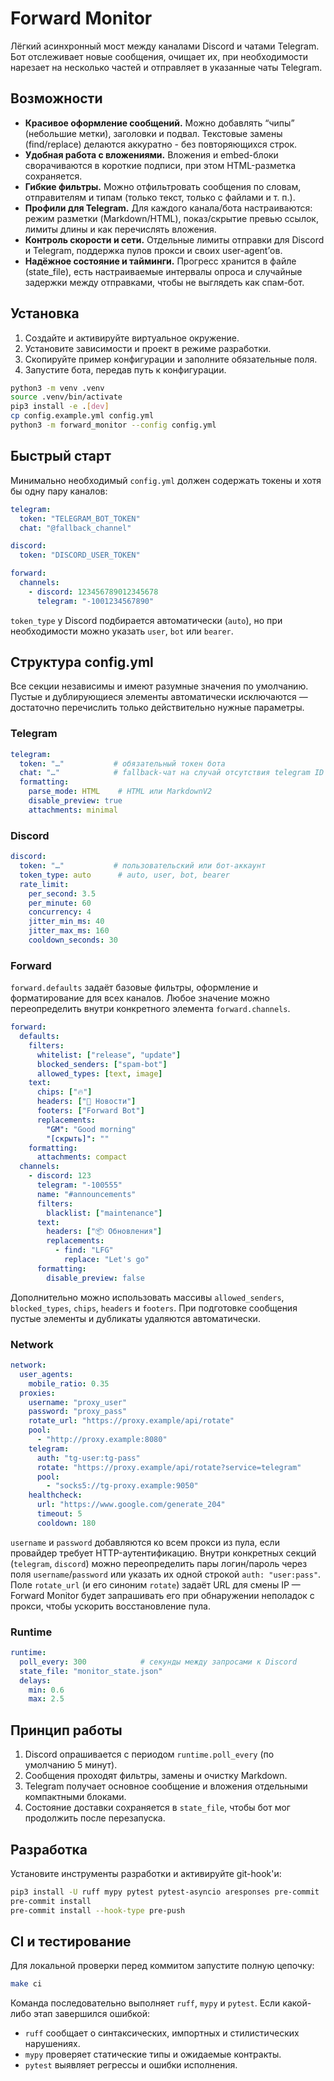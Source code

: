 # Forward Monitor

Лёгкий асинхронный мост между каналами Discord и чатами Telegram. Бот отслеживает новые сообщения,
очищает их, при необходимости нарезает на несколько частей и отправляет в указанные чаты Telegram.

## Возможности
- **Красивое оформление сообщений.** Можно добавлять “чипы” (небольшие метки), заголовки и подвал. Текстовые замены (find/replace) делаются аккуратно - без повторяющихся строк.
- **Удобная работа с вложениями.** Вложения и embed-блоки сворачиваются в короткие подписи, при этом HTML-разметка сохраняется.
- **Гибкие фильтры.** Можно отфильтровать сообщения по словам, отправителям и типам (только текст, только с файлами и т. п.).
- **Профили для Telegram.** Для каждого канала/бота настраиваются: режим разметки (Markdown/HTML), показ/скрытие превью ссылок, лимиты длины и как перечислять вложения.
- **Контроль скорости и сети.** Отдельные лимиты отправки для Discord и Telegram, поддержка пулов прокси и своих user-agent’ов.
- **Надёжное состояние и тайминги.** Прогресс хранится в файле (state_file), есть настраиваемые интервалы опроса и случайные задержки между отправками, чтобы не выглядеть как спам-бот.

## Установка
1. Создайте и активируйте виртуальное окружение.
2. Установите зависимости и проект в режиме разработки.
3. Скопируйте пример конфигурации и заполните обязательные поля.
4. Запустите бота, передав путь к конфигурации.

```bash
python3 -m venv .venv
source .venv/bin/activate
pip3 install -e .[dev]
cp config.example.yml config.yml
python3 -m forward_monitor --config config.yml
```

## Быстрый старт
Минимально необходимый `config.yml` должен содержать токены и хотя бы одну пару каналов:

```yaml
telegram:
  token: "TELEGRAM_BOT_TOKEN"
  chat: "@fallback_channel"

discord:
  token: "DISCORD_USER_TOKEN"

forward:
  channels:
    - discord: 123456789012345678
      telegram: "-1001234567890"
```

`token_type` у Discord подбирается автоматически (`auto`), но при необходимости можно указать `user`,
`bot` или `bearer`.

## Структура config.yml
Все секции независимы и имеют разумные значения по умолчанию. Пустые и дублирующиеся элементы
автоматически исключаются — достаточно перечислить только действительно нужные параметры.

### Telegram
```yaml
telegram:
  token: "…"           # обязательный токен бота
  chat: "…"            # fallback-чат на случай отсутствия telegram ID у канала
  formatting:
    parse_mode: HTML    # HTML или MarkdownV2
    disable_preview: true
    attachments: minimal
```

### Discord
```yaml
discord:
  token: "…"           # пользовательский или бот-аккаунт
  token_type: auto      # auto, user, bot, bearer
  rate_limit:
    per_second: 3.5
    per_minute: 60
    concurrency: 4
    jitter_min_ms: 40
    jitter_max_ms: 160
    cooldown_seconds: 30
```

### Forward
`forward.defaults` задаёт базовые фильтры, оформление и форматирование для всех каналов. Любое
значение можно переопределить внутри конкретного элемента `forward.channels`.

```yaml
forward:
  defaults:
    filters:
      whitelist: ["release", "update"]
      blocked_senders: ["spam-bot"]
      allowed_types: [text, image]
    text:
      chips: ["🔥"]
      headers: ["📢 Новости"]
      footers: ["Forward Bot"]
      replacements:
        "GM": "Good morning"
        "[скрыть]": ""
    formatting:
      attachments: compact
  channels:
    - discord: 123
      telegram: "-100555"
      name: "#announcements"
      filters:
        blacklist: ["maintenance"]
      text:
        headers: ["📦 Обновления"]
        replacements:
          - find: "LFG"
            replace: "Let's go"
      formatting:
        disable_preview: false
```

Дополнительно можно использовать массивы `allowed_senders`, `blocked_types`, `chips`, `headers` и
`footers`. При подготовке сообщения пустые элементы и дубликаты удаляются автоматически.

### Network
```yaml
network:
  user_agents:
    mobile_ratio: 0.35
  proxies:
    username: "proxy_user"
    password: "proxy_pass"
    rotate_url: "https://proxy.example/api/rotate"
    pool:
      - "http://proxy.example:8080"
    telegram:
      auth: "tg-user:tg-pass"
      rotate: "https://proxy.example/api/rotate?service=telegram"
      pool:
        - "socks5://tg-proxy.example:9050"
    healthcheck:
      url: "https://www.google.com/generate_204"
      timeout: 5
      cooldown: 180
```

`username` и `password` добавляются ко всем прокси из пула, если провайдер
требует HTTP-аутентификацию. Внутри конкретных секций (`telegram`, `discord`)
можно переопределить пары логин/пароль через поля `username`/`password` или
указать их одной строкой `auth: "user:pass"`. Поле `rotate_url` (и его синоним
`rotate`) задаёт URL для смены IP — Forward Monitor будет запрашивать его при
обнаружении неполадок с прокси, чтобы ускорить восстановление пула.

### Runtime
```yaml
runtime:
  poll_every: 300            # секунды между запросами к Discord
  state_file: "monitor_state.json"
  delays:
    min: 0.6
    max: 2.5
```

## Принцип работы
1. Discord опрашивается с периодом `runtime.poll_every` (по умолчанию 5 минут).
2. Сообщения проходят фильтры, замены и очистку Markdown.
3. Telegram получает основное сообщение и вложения отдельными компактными блоками.
4. Состояние доставки сохраняется в `state_file`, чтобы бот мог продолжить после перезапуска.

## Разработка
Установите инструменты разработки и активируйте git-hook'и:

```bash
pip3 install -U ruff mypy pytest pytest-asyncio aresponses pre-commit
pre-commit install
pre-commit install --hook-type pre-push
```

## CI и тестирование

Для локальной проверки перед коммитом запустите полную цепочку:

```bash
make ci
```

Команда последовательно выполняет `ruff`, `mypy` и `pytest`. Если какой-либо этап завершился ошибкой:

- `ruff` сообщает о синтаксических, импортных и стилистических нарушениях.
- `mypy` проверяет статические типы и ожидаемые контракты.
- `pytest` выявляет регрессы и ошибки исполнения.
